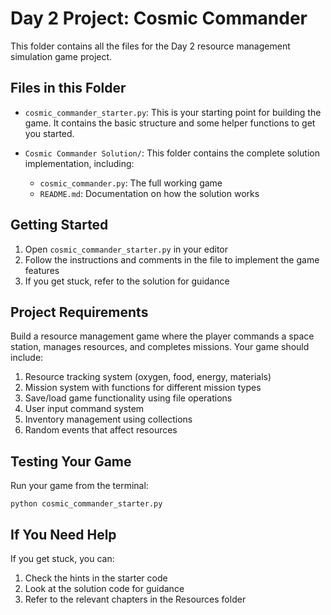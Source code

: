 # Day 2 Project: Cosmic Commander

This folder contains all the files for the Day 2 resource management simulation game project.

## Files in this Folder

- `cosmic_commander_starter.py`: This is your starting point for building the game. It contains the basic structure and some helper functions to get you started.

- `Cosmic Commander Solution/`: This folder contains the complete solution implementation, including:
  - `cosmic_commander.py`: The full working game
  - `README.md`: Documentation on how the solution works

## Getting Started

1. Open `cosmic_commander_starter.py` in your editor
2. Follow the instructions and comments in the file to implement the game features
3. If you get stuck, refer to the solution for guidance

## Project Requirements

Build a resource management game where the player commands a space station, manages resources, and completes missions. Your game should include:

1. Resource tracking system (oxygen, food, energy, materials)
2. Mission system with functions for different mission types
3. Save/load game functionality using file operations
4. User input command system
5. Inventory management using collections
6. Random events that affect resources

## Testing Your Game

Run your game from the terminal:

```
python cosmic_commander_starter.py
```

## If You Need Help

If you get stuck, you can:
1. Check the hints in the starter code
2. Look at the solution code for guidance
3. Refer to the relevant chapters in the Resources folder
